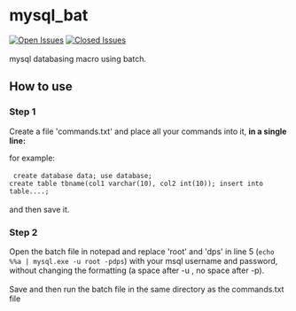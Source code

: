# mysql_bat
[![Open Issues](https://img.shields.io/github/issues-raw/at-adityavikram/mysql_bat?style=for-the-badge)](https://www.github.com/at-adityavikram/mysql_bat/issues)
[![Closed Issues](https://img.shields.io/github/issues-closed-raw/at-adityavikram/mysql_bat?color=green&style=for-the-badge)](https://www.github.com/at-adityavikram/mysql_bat/issues)<br><br>
mysql databasing macro using batch.

## How to use
### Step 1
Create a file 'commands.txt' and place all your commands into it, <b>in a single line:</b>

for example:<br><br>
<code>
    create database data; use database; create table tbname(col1 varchar(10), col2 int(10)); insert into table....;
</code><br><br>
and then save it.
### Step 2
Open the batch file in notepad and replace 'root' and 'dps' in line 5 (<code>echo %%a | mysql.exe -u root -pdps</code>) with your msql username and password, without changing the formatting (a space after -u , no space after -p).<br><br>Save and then run the batch file in the same directory as the commands.txt file
